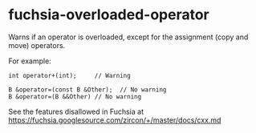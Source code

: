 fuchsia-overloaded-operator
===========================

Warns if an operator is overloaded, except for the assignment (copy and
move) operators.

For example:

    int operator+(int);     // Warning

    B &operator=(const B &Other);  // No warning
    B &operator=(B &&Other) // No warning

See the features disallowed in Fuchsia at
<https://fuchsia.googlesource.com/zircon/+/master/docs/cxx.md>
